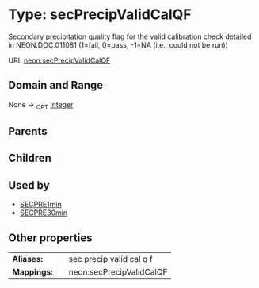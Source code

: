 
# Type: secPrecipValidCalQF


Secondary precipitation quality flag for the valid calibration check detailed in NEON.DOC.011081 (1=fail, 0=pass, -1=NA (i.e., could not be run))

URI: [neon:secPrecipValidCalQF](https://data.neonscience.org/secPrecipValidCalQF)


## Domain and Range

None ->  <sub>OPT</sub> [Integer](types/Integer.md)

## Parents


## Children


## Used by

 * [SECPRE1min](SECPRE1min.md)
 * [SECPRE30min](SECPRE30min.md)

## Other properties

|  |  |  |
| --- | --- | --- |
| **Aliases:** | | sec precip valid cal q f |
| **Mappings:** | | neon:secPrecipValidCalQF |

